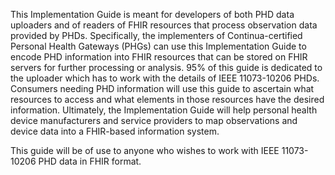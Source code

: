 This Implementation Guide is meant for developers of both PHD data uploaders and of readers of FHIR resources that process observation data provided by PHDs. Specifically, the implementers of Continua-certified Personal Health Gateways (PHGs) can use this Implementation Guide to encode PHD information into FHIR resources that can be stored on FHIR servers for further processing or analysis. 95% of this guide is dedicated to the uploader which has to work with the details of IEEE 11073-10206 PHDs. Consumers needing PHD information will use this guide to ascertain what resources to access and what elements in those resources have the desired information. Ultimately, the Implementation Guide will help personal health device manufacturers and service providers to map observations and device data into a FHIR-based information system.

This guide will be of use to anyone who wishes to work with IEEE 11073-10206 PHD data in FHIR format. 

